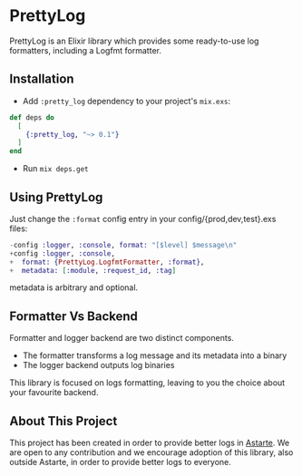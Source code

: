# PrettyLog

PrettyLog is an Elixir library which provides some ready-to-use log formatters, including a Logfmt formatter.

## Installation
- Add `:pretty_log` dependency to your project's `mix.exs`:

```elixir
def deps do
  [
    {:pretty_log, "~> 0.1"}
  ]
end
```
- Run `mix deps.get`

## Using PrettyLog

Just change the `:format` config entry in your config/{prod,dev,test}.exs files:

```elixir
-config :logger, :console, format: "[$level] $message\n"
+config :logger, :console,
+  format: {PrettyLog.LogfmtFormatter, :format},
+  metadata: [:module, :request_id, :tag]
```

metadata is arbitrary and optional.

## Formatter Vs Backend

Formatter and logger backend are two distinct components.
- The formatter transforms a log message and its metadata into a binary
- The logger backend outputs log binaries

This library is focused on logs formatting, leaving to you the choice about your favourite backend.

## About This Project

This project has been created in order to provide better logs in [Astarte](https://github.com/astarte-platform/astarte).
We are open to any contribution and we encourage adoption of this library, also outside Astarte, in order to provide better logs to everyone.
